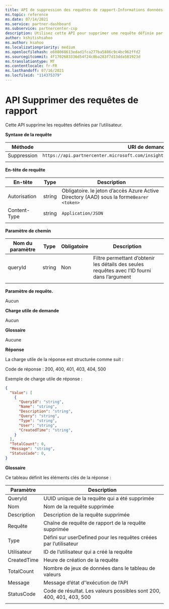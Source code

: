 ```yaml
---
title: API de suppression des requêtes de rapport-Informations données
ms.topic: reference
ms.date: 07/14/2021
ms.service: partner-dashboard
ms.subservice: partnercenter-csp
description: Utilisez cette API pour supprimer une requête définie par l’utilisateur dans les Insights de l’espace partenaires.
author: kshitishsahoo
ms.author: ksahoo
ms.localizationpriority: medium
ms.openlocfilehash: e608068613edad1fca277ba5886c9c4bc962ffd2
ms.sourcegitcommit: 4f1702683336d54f24c0ba283f7d13dda581923d
ms.translationtype: MT
ms.contentlocale: fr-FR
ms.lasthandoff: 07/16/2021
ms.locfileid: "114375379"
---
```

# <a name="delete-report-queries-api"></a>API Supprimer des requêtes de rapport

Cette API supprime les requêtes définies par l’utilisateur.

**Syntaxe de la requête**

|    Méthode    |    URI de demande    |
|    ----    |    ----    |
|    Suppression    |    `https://api.partnercenter.microsoft.com/insights/v1/mpn/ScheduledQueries/{queryId}` |
|        |        |

**En-tête de requête**

|    En-tête    |    Type    |    Description    |
|    ----    |    ----    |    ----    |
|    Autorisation    |    string    |    Obligatoire. le jeton d’accès Azure Active Directory (AAD) sous la forme`Bearer <token>`    |
|    Content-Type    |    string    |    `Application/JSON`    |
|        |        |        |

**Paramètre de chemin**

|    Nom du paramètre    |    Type    |    Obligatoire    |    Description    |
|    ----    |    ----    |    ----    |    ----    |
|    queryId     |    string     |    Non    |    Filtre permettant d’obtenir les détails des seules requêtes avec l’ID fourni dans l’argument     |
|        |        |        |        |

**Paramètre de requête.**

Aucun

**Charge utile de demande**

Aucun

**Glossaire**

Aucune

**Réponse**

La charge utile de la réponse est structurée comme suit :

Code de réponse : 200, 400, 401, 403, 404, 500

Exemple de charge utile de réponse :

```json
{ 
  "Value": [ 
    { 
      "QueryId": "string", 
      "Name": "string", 
      "Description": "string", 
      "Query": "string", 
      "Type": "string", 
      "User": "string", 
      "CreatedTime": "string", 
    } 
  ], 
  "TotalCount": 0, 
  "Message": "string", 
  "StatusCode": 0, 
}
```

**Glossaire**

Ce tableau définit les éléments clés de la réponse :

|    Paramètre    |    Description    |
|    ----    |    ----    |
|    QueryId     |    UUID unique de la requête qui a été supprimée    |
|    Nom     |    Nom de la requête supprimée    |
|    Description     |    Description de la requête supprimée     |
|    Requête     |    Chaîne de requête de rapport de la requête supprimée    |
|    Type     |    Défini sur userDefined pour les requêtes créées par l’utilisateur     |
|    Utilisateur     |    ID de l’utilisateur qui a créé la requête     |
|    CreatedTime     |    Heure de création de la requête     |
|    TotalCount     |    Nombre de jeux de données dans le tableau de valeurs     |
|    Message     |    Message d’état d’’exécution de l’API     |
|    StatusCode     |    Code de résultat. Les valeurs possibles sont 200, 400, 401, 403, 500     |
|        |        |

